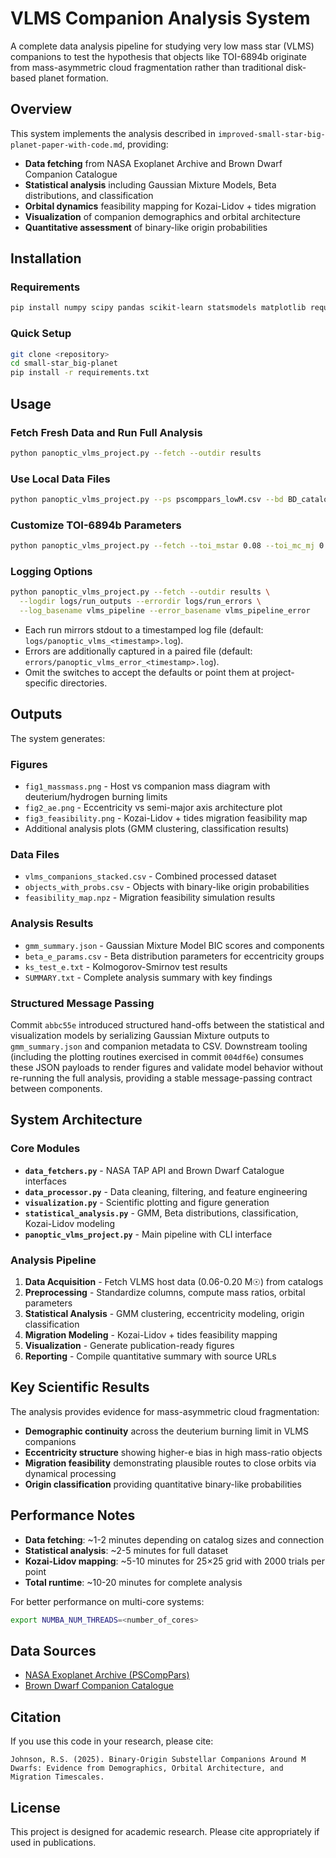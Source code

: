 # VLMS Companion Analysis System

A complete data analysis pipeline for studying very low mass star (VLMS) companions to test the hypothesis that objects like TOI-6894b originate from mass-asymmetric cloud fragmentation rather than traditional disk-based planet formation.

## Overview

This system implements the analysis described in `improved-small-star-big-planet-paper-with-code.md`, providing:

- **Data fetching** from NASA Exoplanet Archive and Brown Dwarf Companion Catalogue
- **Statistical analysis** including Gaussian Mixture Models, Beta distributions, and classification
- **Orbital dynamics** feasibility mapping for Kozai-Lidov + tides migration
- **Visualization** of companion demographics and orbital architecture
- **Quantitative assessment** of binary-like origin probabilities

## Installation

### Requirements

```bash
pip install numpy scipy pandas scikit-learn statsmodels matplotlib requests numba
```

### Quick Setup

```bash
git clone <repository>
cd small-star_big-planet
pip install -r requirements.txt
```

## Usage

### Fetch Fresh Data and Run Full Analysis

```bash
python panoptic_vlms_project.py --fetch --outdir results
```

### Use Local Data Files

```bash
python panoptic_vlms_project.py --ps pscomppars_lowM.csv --bd BD_catalogue.csv --outdir results
```

### Customize TOI-6894b Parameters

```bash
python panoptic_vlms_project.py --fetch --toi_mstar 0.08 --toi_mc_mj 0.3 --toi_a_AU 0.05 --outdir results
```

### Logging Options

```bash
python panoptic_vlms_project.py --fetch --outdir results \
  --logdir logs/run_outputs --errordir logs/run_errors \
  --log_basename vlms_pipeline --error_basename vlms_pipeline_error
```

- Each run mirrors stdout to a timestamped log file (default: `logs/panoptic_vlms_<timestamp>.log`).
- Errors are additionally captured in a paired file (default: `errors/panoptic_vlms_error_<timestamp>.log`).
- Omit the switches to accept the defaults or point them at project-specific directories.

## Outputs

The system generates:

### Figures
- `fig1_massmass.png` - Host vs companion mass diagram with deuterium/hydrogen burning limits
- `fig2_ae.png` - Eccentricity vs semi-major axis architecture plot
- `fig3_feasibility.png` - Kozai-Lidov + tides migration feasibility map
- Additional analysis plots (GMM clustering, classification results)

### Data Files
- `vlms_companions_stacked.csv` - Combined processed dataset
- `objects_with_probs.csv` - Objects with binary-like origin probabilities
- `feasibility_map.npz` - Migration feasibility simulation results

### Analysis Results
- `gmm_summary.json` - Gaussian Mixture Model BIC scores and components
- `beta_e_params.csv` - Beta distribution parameters for eccentricity groups
- `ks_test_e.txt` - Kolmogorov-Smirnov test results
- `SUMMARY.txt` - Complete analysis summary with key findings

### Structured Message Passing

Commit `abbc55e` introduced structured hand-offs between the statistical and visualization models by serializing Gaussian Mixture outputs to `gmm_summary.json` and companion metadata to CSV. Downstream tooling (including the plotting routines exercised in commit `004df6e`) consumes these JSON payloads to render figures and validate model behavior without re-running the full analysis, providing a stable message-passing contract between components.

## System Architecture

### Core Modules

- **`data_fetchers.py`** - NASA TAP API and Brown Dwarf Catalogue interfaces
- **`data_processor.py`** - Data cleaning, filtering, and feature engineering
- **`visualization.py`** - Scientific plotting and figure generation
- **`statistical_analysis.py`** - GMM, Beta distributions, classification, Kozai-Lidov modeling
- **`panoptic_vlms_project.py`** - Main pipeline with CLI interface

### Analysis Pipeline

1. **Data Acquisition** - Fetch VLMS host data (0.06-0.20 M☉) from catalogs
2. **Preprocessing** - Standardize columns, compute mass ratios, orbital parameters
3. **Statistical Analysis** - GMM clustering, eccentricity modeling, origin classification
4. **Migration Modeling** - Kozai-Lidov + tides feasibility mapping
5. **Visualization** - Generate publication-ready figures
6. **Reporting** - Compile quantitative summary with source URLs

## Key Scientific Results

The analysis provides evidence for mass-asymmetric cloud fragmentation:

- **Demographic continuity** across the deuterium burning limit in VLMS companions
- **Eccentricity structure** showing higher-e bias in high mass-ratio objects
- **Migration feasibility** demonstrating plausible routes to close orbits via dynamical processing
- **Origin classification** providing quantitative binary-like probabilities

## Performance Notes

- **Data fetching**: ~1-2 minutes depending on catalog sizes and connection
- **Statistical analysis**: ~2-5 minutes for full dataset
- **Kozai-Lidov mapping**: ~5-10 minutes for 25×25 grid with 2000 trials per point
- **Total runtime**: ~10-20 minutes for complete analysis

For better performance on multi-core systems:
```bash
export NUMBA_NUM_THREADS=<number_of_cores>
```

## Data Sources

- [NASA Exoplanet Archive (PSCompPars)](https://exoplanetarchive.ipac.caltech.edu/TAP)
- [Brown Dwarf Companion Catalogue](https://ordo.open.ac.uk/articles/dataset/Brown_Dwarf_Companion_Catalogue/24156393)

## Citation

If you use this code in your research, please cite:

```
Johnson, R.S. (2025). Binary-Origin Substellar Companions Around M Dwarfs: Evidence from Demographics, Orbital Architecture, and Migration Timescales.
```

## License

This project is designed for academic research. Please cite appropriately if used in publications.
